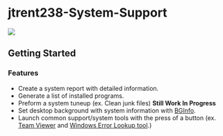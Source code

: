 # jtrent238-System-Support

![](http://puu.sh/y3Y7Q/69ede288f1.png)

## Getting Started
### Features
* Create a system report with detailed information.
* Generate a list of installed programs.
* Preform a system tuneup (ex. Clean junk files) **Still Work In Progress**
* Set desktop background with system information with [BGInfo](https://docs.microsoft.com/en-us/sysinternals/downloads/bginfo).
* Launch common support/system tools with the press of a button (ex. [Team Viewer](https://www.teamviewer.us/) and [Windows Error Lookup tool](http://www.gunnerinc.com/welt.htm).)
